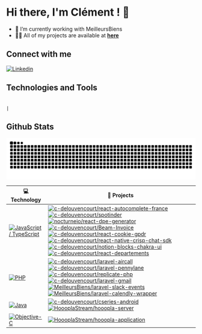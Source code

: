 # Hi there, I'm Clément ! 👋

- 🔭 I’m currently working with MeilleursBiens
- 👨‍💻 All of my projects are available at **[here][github]**

## Connect with me

[![Linkedin](https://img.shields.io/badge/linkedin-%230077B5.svg?&style=for-the-badge&logo=linkedin&logoColor=white)][linkedin]

## Technologies and Tools

                                                                                                                                                                                                                                                                                                                                   |

## Github Stats

<picture>
  <source media="(prefers-color-scheme: dark)" srcset="https://raw.githubusercontent.com/c-delouvencourt/c-delouvencourt/output/github-contribution-grid-snake-dark.svg">
  <source media="(prefers-color-scheme: light)" srcset="https://raw.githubusercontent.com/c-delouvencourt/c-delouvencourt/output/github-contribution-grid-snake.svg">
  <img alt="github contribution grid snake animation" src="https://raw.githubusercontent.com/c-delouvencourt/c-delouvencourt/output/github-contribution-grid-snake.svg">
</picture>

[website]: https://cldt.fr
[linkedin]: https://linkedin.com/in/c-delouvencourt
[github]: https://github.com/c-delouvencourt
<!-- START OF PROFILE STACK, DO NOT REMOVE -->
| 💻 **Technology** | 🚀 **Projects** |
| - | - |
| [![JavaScript / TypeScript](https://img.shields.io/static/v1?label=&message=JavaScript%20/%20TypeScript&color=F7DF1E&logo=javascript&logoColor=FFFFFF)](https://developer.mozilla.org/en-US/docs/Web/JavaScript) | [![c-delouvencourt/react-autocomplete-france](https://img.shields.io/static/v1?label=&message=react-autocomplete-france&color=000605&logo=github&logoColor=FFFFFF&labelColor=000605)](https://github.com/c-delouvencourt/react-autocomplete-france) [![c-delouvencourt/spotinder](https://img.shields.io/static/v1?label=&message=spotinder&color=000605&logo=github&logoColor=FFFFFF&labelColor=000605)](https://github.com/c-delouvencourt/spotinder) [![nocturneio/react-dpe-generator](https://img.shields.io/static/v1?label=&message=react-dpe-generator&color=000605&logo=github&logoColor=FFFFFF&labelColor=000605)](https://github.com/nocturneio/react-dpe-generator) [![c-delouvencourt/Beam-Invoice](https://img.shields.io/static/v1?label=&message=Beam-Invoice&color=000605&logo=github&logoColor=FFFFFF&labelColor=000605)](https://github.com/c-delouvencourt/Beam-Invoice) [![c-delouvencourt/react-cookie-gpdr](https://img.shields.io/static/v1?label=&message=react-cookie-gpdr&color=000605&logo=github&logoColor=FFFFFF&labelColor=000605)](https://github.com/c-delouvencourt/react-cookie-gpdr) [![c-delouvencourt/react-native-crisp-chat-sdk](https://img.shields.io/static/v1?label=&message=react-native-crisp-chat-sdk&color=000605&logo=github&logoColor=FFFFFF&labelColor=000605)](https://github.com/c-delouvencourt/react-native-crisp-chat-sdk) [![c-delouvencourt/notion-blocks-chakra-ui](https://img.shields.io/static/v1?label=&message=notion-blocks-chakra-ui&color=000605&logo=github&logoColor=FFFFFF&labelColor=000605)](https://github.com/c-delouvencourt/notion-blocks-chakra-ui) [![c-delouvencourt/react-departements](https://img.shields.io/static/v1?label=&message=react-departements&color=000605&logo=github&logoColor=FFFFFF&labelColor=000605)](https://github.com/c-delouvencourt/react-departements) |
| [![PHP](https://img.shields.io/static/v1?label=&message=PHP&color=8892BF&logo=php&logoColor=FFFFFF)](https://www.php.net/) | [![c-delouvencourt/laravel-aircall](https://img.shields.io/static/v1?label=&message=laravel-aircall&color=000605&logo=github&logoColor=FFFFFF&labelColor=000605)](https://github.com/c-delouvencourt/laravel-aircall) [![c-delouvencourt/laravel-pennylane](https://img.shields.io/static/v1?label=&message=laravel-pennylane&color=000605&logo=github&logoColor=FFFFFF&labelColor=000605)](https://github.com/c-delouvencourt/laravel-pennylane) [![c-delouvencourt/replicate-php](https://img.shields.io/static/v1?label=&message=replicate-php&color=000605&logo=github&logoColor=FFFFFF&labelColor=000605)](https://github.com/c-delouvencourt/replicate-php) [![c-delouvencourt/laravel-gmail](https://img.shields.io/static/v1?label=&message=laravel-gmail&color=000605&logo=github&logoColor=FFFFFF&labelColor=000605)](https://github.com/c-delouvencourt/laravel-gmail) [![MeilleursBiens/laravel-slack-events](https://img.shields.io/static/v1?label=&message=laravel-slack-events&color=000605&logo=github&logoColor=FFFFFF&labelColor=000605)](https://github.com/MeilleursBiens/laravel-slack-events) [![MeilleursBiens/laravel-calendly-wrapper](https://img.shields.io/static/v1?label=&message=laravel-calendly-wrapper&color=000605&logo=github&logoColor=FFFFFF&labelColor=000605)](https://github.com/MeilleursBiens/laravel-calendly-wrapper) |
| [![Java](https://img.shields.io/static/v1?label=&message=Java&color=007396&logo=java&logoColor=FFFFFF)](https://www.java.com/) | [![c-delouvencourt/cseries-android](https://img.shields.io/static/v1?label=&message=cseries-android&color=000605&logo=github&logoColor=FFFFFF&labelColor=000605)](https://github.com/c-delouvencourt/cseries-android) [![HoooplaStream/hooopla-server](https://img.shields.io/static/v1?label=&message=hooopla-server&color=000605&logo=github&logoColor=FFFFFF&labelColor=000605)](https://github.com/HoooplaStream/hooopla-server) |
| [![Objective-C](https://img.shields.io/static/v1?label=&message=Objective-C&color=438eff&logo=objectivec&logoColor=FFFFFF)](https://developer.apple.com/library/archive/documentation/Cocoa/Conceptual/ProgrammingWithObjectiveC/Introduction/Introduction.html) | [![HoooplaStream/hooopla-application](https://img.shields.io/static/v1?label=&message=hooopla-application&color=000605&logo=github&logoColor=FFFFFF&labelColor=000605)](https://github.com/HoooplaStream/hooopla-application) |
<!-- END OF PROFILE STACK, DO NOT REMOVE -->